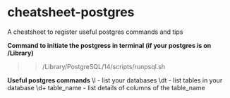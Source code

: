 # cheatsheet-postgres
A cheatsheet to register useful postgres commands and tips


**Command to initiate the postgress in terminal (if your postgres is on /Library)**
>> /Library/PostgreSQL/14/scripts/runpsql.sh

**Useful postgres commands**
\l - list your databases
\dt - list tables in your database
\d+ table_name - list details of columns of the table_name 
